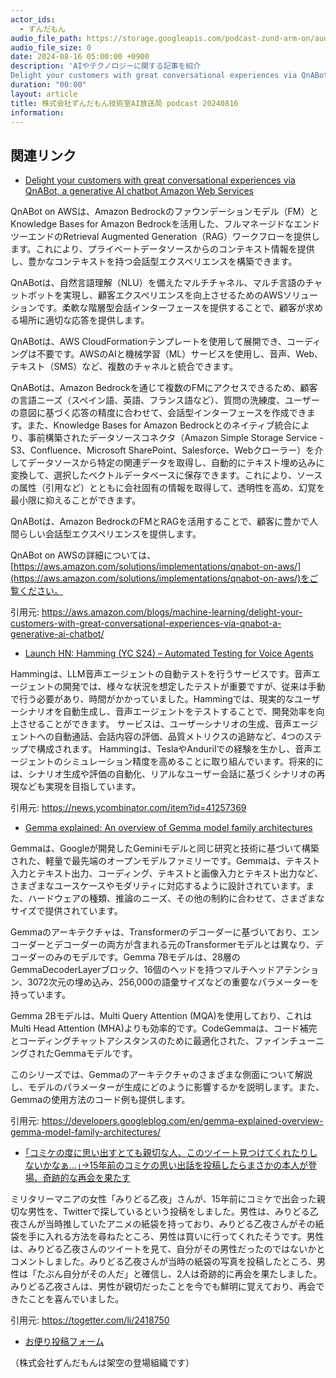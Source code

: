 ```yaml
---
actor_ids:
  - ずんだもん
audio_file_path: https://storage.googleapis.com/podcast-zund-arm-on/audio/株式会社ずんだもん技術室AI放送局_podcast_20240816.mp3
audio_file_size: 0
date: 2024-08-16 05:00:00 +0900
description: 'AIやテクノロジーに関する記事を紹介  
Delight your customers with great conversational experiences via QnABot, a generative AI chatbot  Amazon Web Services、Launch HN: Hamming (YC S24) – Automated Testing for Voice Agents、Gemma explained: An overview of Gemma model family architectures、｢コミケの度に思い出すとても親切な人、このツイート見つけてくれたりしないかなぁ...｣→15年前のコミケの思い出話を投稿したらまさかの本人が登場、奇跡的な再会を果たす'
duration: "00:00"
layout: article
title: 株式会社ずんだもん技術室AI放送局 podcast 20240816
information: 
---
```


## 関連リンク


- [Delight your customers with great conversational experiences via QnABot, a generative AI chatbot  Amazon Web Services](https://aws.amazon.com/blogs/machine-learning/delight-your-customers-with-great-conversational-experiences-via-qnabot-a-generative-ai-chatbot/)  


QnABot on AWSは、Amazon Bedrockのファウンデーションモデル（FM）とKnowledge Bases for Amazon Bedrockを活用した、フルマネージドなエンドツーエンドのRetrieval Augmented Generation（RAG）ワークフローを提供します。これにより、プライベートデータソースからのコンテキスト情報を提供し、豊かなコンテキストを持つ会話型エクスペリエンスを構築できます。

QnABotは、自然言語理解（NLU）を備えたマルチチャネル、マルチ言語のチャットボットを実現し、顧客エクスペリエンスを向上させるためのAWSソリューションです。柔軟な階層型会話インターフェースを提供することで、顧客が求める場所に適切な応答を提供します。

QnABotは、AWS CloudFormationテンプレートを使用して展開でき、コーディングは不要です。AWSのAIと機械学習（ML）サービスを使用し、音声、Web、テキスト（SMS）など、複数のチャネルと統合できます。

QnABotは、Amazon Bedrockを通じて複数のFMにアクセスできるため、顧客の言語ニーズ（スペイン語、英語、フランス語など）、質問の洗練度、ユーザーの意図に基づく応答の精度に合わせて、会話型インターフェースを作成できます。また、Knowledge Bases for Amazon Bedrockとのネイティブ統合により、事前構築されたデータソースコネクタ（Amazon Simple Storage Service - S3、Confluence、Microsoft SharePoint、Salesforce、Webクローラー）を介してデータソースから特定の関連データを取得し、自動的にテキスト埋め込みに変換して、選択したベクトルデータベースに保存できます。これにより、ソースの属性（引用など）とともに会社固有の情報を取得して、透明性を高め、幻覚を最小限に抑えることができます。

QnABotは、Amazon BedrockのFMとRAGを活用することで、顧客に豊かで人間らしい会話型エクスペリエンスを提供します。

QnABot on AWSの詳細については、[https://aws.amazon.com/solutions/implementations/qnabot-on-aws/](https://aws.amazon.com/solutions/implementations/qnabot-on-aws/)をご覧ください。


引用元: https://aws.amazon.com/blogs/machine-learning/delight-your-customers-with-great-conversational-experiences-via-qnabot-a-generative-ai-chatbot/


- [Launch HN: Hamming (YC S24) – Automated Testing for Voice Agents](https://news.ycombinator.com/item?id=41257369)  


Hammingは、LLM音声エージェントの自動テストを行うサービスです。音声エージェントの開発では、様々な状況を想定したテストが重要ですが、従来は手動で行う必要があり、時間がかかっていました。Hammingでは、現実的なユーザーシナリオを自動生成し、音声エージェントをテストすることで、開発効率を向上させることができます。
サービスは、ユーザーシナリオの生成、音声エージェントへの自動通話、会話内容の評価、品質メトリクスの追跡など、4つのステップで構成されます。
Hammingは、TeslaやAndurilでの経験を生かし、音声エージェントのシミュレーション精度を高めることに取り組んでいます。将来的には、シナリオ生成や評価の自動化、リアルなユーザー会話に基づくシナリオの再現なども実現を目指しています。

引用元: https://news.ycombinator.com/item?id=41257369


- [Gemma explained: An overview of Gemma model family architectures](https://developers.googleblog.com/en/gemma-explained-overview-gemma-model-family-architectures/)  


Gemmaは、Googleが開発したGeminiモデルと同じ研究と技術に基づいて構築された、軽量で最先端のオープンモデルファミリーです。Gemmaは、テキスト入力とテキスト出力、コーディング、テキストと画像入力とテキスト出力など、さまざまなユースケースやモダリティに対応するように設計されています。また、ハードウェアの種類、推論のニーズ、その他の制約に合わせて、さまざまなサイズで提供されています。

Gemmaのアーキテクチャは、Transformerのデコーダーに基づいており、エンコーダーとデコーダーの両方が含まれる元のTransformerモデルとは異なり、デコーダーのみのモデルです。Gemma 7Bモデルは、28層のGemmaDecoderLayerブロック、16個のヘッドを持つマルチヘッドアテンション、3072次元の埋め込み、256,000の語彙サイズなどの重要なパラメーターを持っています。

Gemma 2Bモデルは、Multi Query Attention (MQA)を使用しており、これはMulti Head Attention (MHA)よりも効率的です。CodeGemmaは、コード補完とコーディングチャットアシスタンスのために最適化された、ファインチューニングされたGemmaモデルです。

このシリーズでは、Gemmaのアーキテクチャのさまざまな側面について解説し、モデルのパラメーターが生成にどのように影響するかを説明します。また、Gemmaの使用方法のコード例も提供します。


引用元: https://developers.googleblog.com/en/gemma-explained-overview-gemma-model-family-architectures/


- [｢コミケの度に思い出すとても親切な人、このツイート見つけてくれたりしないかなぁ...｣→15年前のコミケの思い出話を投稿したらまさかの本人が登場、奇跡的な再会を果たす](https://togetter.com/li/2418750)  


ミリタリーマニアの女性「みりどる乙夜」さんが、15年前にコミケで出会った親切な男性を、Twitterで探しているという投稿をしました。男性は、みりどる乙夜さんが当時推していたアニメの紙袋を持っており、みりどる乙夜さんがその紙袋を手に入れる方法を尋ねたところ、男性は買いに行ってくれたそうです。男性は、みりどる乙夜さんのツイートを見て、自分がその男性だったのではないかとコメントしました。みりどる乙夜さんが当時の紙袋の写真を投稿したところ、男性は「たぶん自分がその人だ」と確信し、2人は奇跡的に再会を果たしました。みりどる乙夜さんは、男性が親切だったことを今でも鮮明に覚えており、再会できたことを喜んでいました。

引用元: https://togetter.com/li/2418750



- [お便り投稿フォーム](https://forms.gle/ffg4JTfqdiqK62qf9)

（株式会社ずんだもんは架空の登場組織です）

